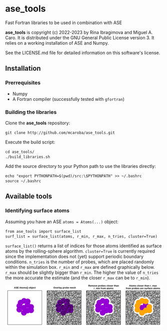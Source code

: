 # ase_tools

Fast Fortran libraries to be used in combination with ASE

**ase_tools** is copyright (c) 2022-2023 by Rina Ibragimova and Miguel A. Caro. It is
distributed under the GNU General Public License version 3. It relies on a working
installation of ASE and Numpy.

See the LICENSE.md file for detailed information on this
software's license.

## Installation

### Prerrequisites

- Numpy
- A Fortran compiler (successfully tested with `gfortran`)

### Building the libraries

Clone the **ase_tools** repository:

    git clone http://github.com/mcaroba/ase_tools.git

Execute the build script:

    cd ase_tools/
    ./build_libraries.sh

Add the source directory to your Python path to use the libraries directly:

    echo "export PYTHONPATH=$(pwd)/src:\$PYTHONPATH" >> ~/.bashrc
    source ~/.bashrc

## Available tools

### Identifying surface atoms

Assuming you have an ASE `atoms = Atoms(...)` object:

    from ase_tools import surface_list
    surf_list = surface_list(atoms, r_min, r_max, n_tries, cluster=True)

`surface_list()` returns a list of indices for those atoms identified as surface atoms by the rolling-sphere
algorithm. `cluster=True` is currently required since the implementation does not (yet) support periodic
boundary conditions. `n_tries` is the number of probes, which are placed randomly within the simulation
box. `r_min` and `r_max` are defined graphically below. `r_max` should be slightly bigger than `r_min`.
The higher the value of `n_tries` the more accurate the estimate (and the closer `r_max` can be to
`r_min`).

![Rooling-sphere algorithm](docs/img/rolling_sphere.png)
